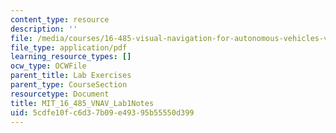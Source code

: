 ```yaml
---
content_type: resource
description: ''
file: /media/courses/16-485-visual-navigation-for-autonomous-vehicles-vnav-fall-2020/5cdfe10fc6d37b09e49395b55550d399_MIT_16_485F20_Lab1Notes.pdf
file_type: application/pdf
learning_resource_types: []
ocw_type: OCWFile
parent_title: Lab Exercises
parent_type: CourseSection
resourcetype: Document
title: MIT_16_485_VNAV_Lab1Notes
uid: 5cdfe10f-c6d3-7b09-e493-95b55550d399
---
```

